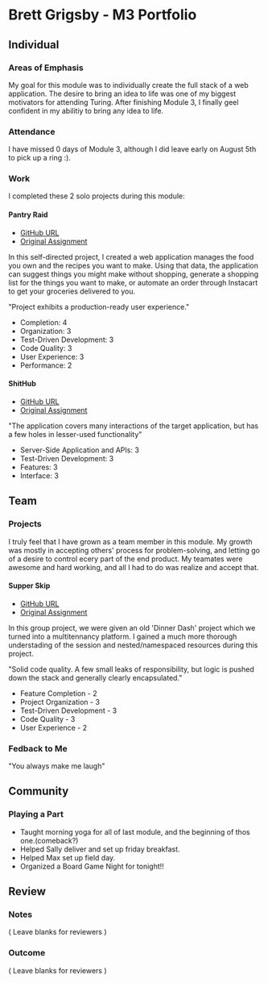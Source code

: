 # Brett Grigsby - M3 Portfolio

## Individual

### Areas of Emphasis

My goal for this module was to individually create the full stack of a web
application. The desire to bring an idea to life was one of my biggest motivators
for attending Turing. After finishing Module 3, I finally geel confident in my
abilitiy to bring any idea to life.

### Attendance

I have missed 0 days of Module 3, although I did leave early on August 5th to pick up
a ring :).

### Work

I completed these 2 solo projects during this module:

#### Pantry Raid

* [GitHub URL](https://github.com/brettgrigsby/pantry_raid)
* [Original Assignment](https://github.com/turingschool/lesson_plans/blob/master/ruby_03-professional_rails_applications/self_directed_project.markdown)

In this self-directed project, I created a web application manages the food you own
and the recipes you want to make. Using that data, the application can suggest things
you might make without shopping, generate a shopping list for the things you want to
make, or automate an order through Instacart to get your groceries delivered to you.

"Project exhibits a production-ready user experience."

* Completion: 4
* Organization: 3
* Test-Driven Development: 3
* Code Quality: 3
* User Experience: 3
* Performance: 2

#### ShitHub

* [GitHub URL](https://github.com/brettgrigsby/shithub)
* [Original Assignment]()

"The application covers many interactions of the target application, but has a few holes in lesser-used functionality"

* Server-Side Application and APIs: 3
* Test-Driven Development: 3
* Features: 3
* Interface: 3

## Team

### Projects

I truly feel that I have grown as a team member in this module. My growth was mostly
in accepting others' process for problem-solving, and letting go of a desire to control
ecery part of the end product. My teamates were awesome and hard working, and all I had
to do was realize and accept that.

#### Supper Skip

* [GitHub URL](https://github.com/brettgrigsby/supper_skip)
* [Original Assignment]()

In this group project, we were given an old 'Dinner Dash' project which we turned into
a multitennancy platform. I gained a much more thorough understading of the session and
nested/namespaced resources during this project.

"Solid code quality. A few small leaks of responsibility, but logic is pushed down the stack
and generally clearly encapsulated."

* Feature Completion - 2
* Project Organization - 3
* Test-Driven Development - 3
* Code Quality - 3
* User Experience - 2

### Fedback to Me

"You always make me laugh"

## Community

### Playing a Part
* Taught morning yoga for all of last module, and the beginning of thos one.(comeback?)
* Helped Sally deliver and set up friday breakfast. 
* Helped Max set up field day.
* Organized a Board Game Night for tonight!!

## Review

### Notes

( Leave blanks for reviewers )

### Outcome

( Leave blanks for reviewers )
